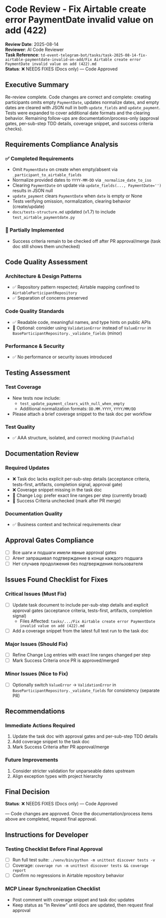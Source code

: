 # Code Review - Fix Airtable create error PaymentDate invalid value on add (422)

**Review Date**: 2025-08-14  
**Reviewer**: AI Code Reviewer  
**Task Reference**: `td-event-telegram-bot/tasks/task-2025-08-14-fix-airtable-paymentdate-invalid-on-add/Fix Airtable create error PaymentDate invalid value on add (422).md`  
**Status**: ❌ NEEDS FIXES (Docs only) — Code Approved

## Executive Summary
Re-review complete. Code changes are correct and complete: creating participants omits empty `PaymentDate`, updates normalize dates, and empty dates are cleared with JSON null in both `update_fields` and `update_payment`. Tests were expanded to cover additional date formats and the clearing behavior. Remaining follow-ups are documentation/process-only (approval gates, per-sub-step TDD details, coverage snippet, and success criteria checks).

## Requirements Compliance Analysis
### ✅ Completed Requirements
- Omit `PaymentDate` on create when empty/absent via `_participant_to_airtable_fields`
- Normalize provided dates to `YYYY-MM-DD` via `_normalize_date_to_iso`
- Clearing `PaymentDate` on update via `update_fields(..., PaymentDate='')` results in JSON null
- `update_payment` clears `PaymentDate` when `date` is empty or None
- Tests verifying omission, normalization, clearing behavior (create/update)
- `docs/tests-structure.md` updated (v1.7) to include `test_airtable_paymentdate.py`

### 🔄 Partially Implemented
- Success criteria remain to be checked off after PR approval/merge (task doc still shows them unchecked)

## Code Quality Assessment

### Architecture & Design Patterns
- ✅ Repository pattern respected; Airtable mapping confined to `AirtableParticipantRepository`
- ✅ Separation of concerns preserved

### Code Quality Standards
- ✅ Readable code, meaningful names, and type hints on public APIs
- 🔄 Optional: consider using `ValidationError` instead of `ValueError` in `BaseParticipantRepository._validate_fields` (minor)

### Performance & Security
- ✅ No performance or security issues introduced

## Testing Assessment

### Test Coverage
- New tests now include:
  - `test_update_payment_clears_with_null_when_empty`
  - Additional normalization formats: `DD.MM.YYYY`, `YYYY/MM/DD`
- Please attach a brief coverage snippet to the task doc per workflow

### Test Quality
- ✅ AAA structure, isolated, and correct mocking (`FakeTable`)

## Documentation Review

### Required Updates
- ❌ Task doc lacks explicit per-sub-step details (acceptance criteria, tests-first, artifacts, completion signal, approval gate)
- ❌ Coverage snippet missing in the task doc
- 🔄 Change Log: prefer exact line ranges per step (currently broad)
- 🔄 Success Criteria unchecked (mark after PR merge)

### Documentation Quality
- ✅ Business context and technical requirements clear

## Approval Gates Compliance
- [ ] Все шаги и подшаги имели явные approval gates
- [ ] Агент запрашивал подтверждение в конце каждого подшага
- [ ] Нет случаев продолжения без подтверждения пользователя

## Issues Found Checklist for Fixes

### Critical Issues (Must Fix)
- [ ] Update task document to include per-sub-step details and explicit approval gates (acceptance criteria, tests-first, artifacts, completion signal)
  - Files Affected: `tasks/.../Fix Airtable create error PaymentDate invalid value on add (422).md`
- [ ] Add a coverage snippet from the latest full test run to the task doc

### Major Issues (Should Fix)
- [ ] Refine Change Log entries with exact line ranges changed per step
- [ ] Mark Success Criteria once PR is approved/merged

### Minor Issues (Nice to Fix)
- [ ] Optionally switch `ValueError` → `ValidationError` in `BaseParticipantRepository._validate_fields` for consistency (separate PR)

## Recommendations

### Immediate Actions Required
1. Update the task doc with approval gates and per-sub-step TDD details
2. Add coverage snippet to the task doc
3. Mark Success Criteria after PR approval/merge

### Future Improvements
1. Consider stricter validation for unparseable dates upstream
2. Align exception types with project hierarchy

## Final Decision

**Status**: ❌ NEEDS FIXES (Docs only) — Code Approved

— Code changes are approved. Once the documentation/process items above are completed, request final approval.

## Instructions for Developer

### Testing Checklist Before Final Approval
- [ ] Run full test suite: `./venv/bin/python -m unittest discover tests -v`
- [ ] Coverage: `coverage run -m unittest discover tests && coverage report`
- [ ] Confirm no regressions in Airtable repository behavior

### MCP Linear Synchronization Checklist
- Post comment with coverage snippet and task doc updates
- Keep status as "In Review" until docs are updated, then request final approval
